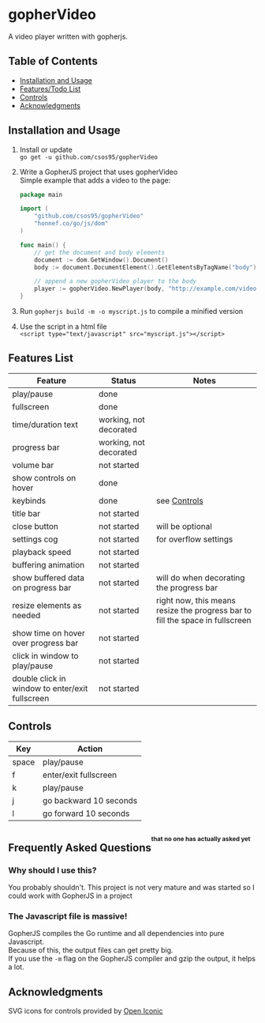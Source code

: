 # gopherVideo
A video player written with gopherjs.

## Table of Contents

  - [Installation and Usage](#installation-and-usage)
  - [Features/Todo List](#features-list)
  - [Controls](#controls)
  - [Acknowledgments](#acknowledgments)

## Installation and Usage

1. Install or update  
	`go get -u github.com/csos95/gopherVideo`

2. Write a GopherJS project that uses gopherVideo  
	Simple example that adds a video to the page:
	```Go
	package main

	import (
		"github.com/csos95/gopherVideo"
		"honnef.co/go/js/dom"
	)

	func main() {
		// get the document and body elements
		document := dom.GetWindow().Document()
		body := document.DocumentElement().GetElementsByTagName("body")[0].(*dom.HTMLBodyElement)

		// append a new gopherVideo player to the body
		player := gopherVideo.NewPlayer(body, "http://example.com/video.mp4")
	}
	```
3. Run `gopherjs build -m -o myscript.js` to compile a minified version
4. Use the script in a html file  
	`<script type="text/javascript" src="myscript.js"></script>`
  

## Features List

| Feature | Status | Notes |
|-|-|-|
| play/pause | done |
| fullscreen | done |
| time/duration text | working, not decorated |
| progress bar | working, not decorated |
| volume bar | not started |
| show controls on hover | done |
| keybinds | done | see [Controls](#controls) |
| title bar | not started |
| close button | not started | will be optional |
| settings cog | not started | for overflow settings |
| playback speed | not started |
| buffering animation | not started |
| show buffered data on progress bar | not started | will do when decorating the progress bar |
| resize elements as needed | not started | right now, this means resize the progress bar to fill the space in fullscreen |
| show time on hover over progress bar | not started |
| click in window to play/pause | not started |
| double click in window to enter/exit fullscreen | not started |

## Controls
| Key | Action |
|-|-|
| space | play/pause |
| f | enter/exit fullscreen |
| k | play/pause |
| j | go backward 10 seconds |
| l | go forward 10 seconds |

## Frequently Asked Questions<sup><sup><sup>that no one has actually asked yet</sup></sup></sup>

### Why should I use this?

You probably shouldn't. This project is not very mature and was started so I could work with GopherJS in a project

### The Javascript file is massive!

GopherJS compiles the Go runtime and all dependencies into pure Javascript.  
Because of this, the output files can get pretty big.  
If you use the `-m` flag on the GopherJS compiler and gzip the output, it helps a lot.

## Acknowledgments

SVG icons for controls provided by [Open Iconic](www.useiconic.com/open)
